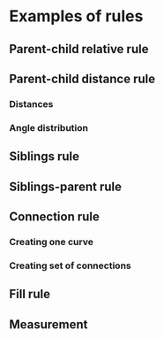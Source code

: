 # Examples of rules

## Parent-child relative rule
## Parent-child distance rule
### Distances
### Angle distribution
## Siblings rule
## Siblings-parent rule
## Connection rule
### Creating one curve
### Creating set of connections
## Fill rule
## Measurement
